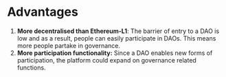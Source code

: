 # Advantages

1. **More decentralised than Ethereum-L1**: The barrier of entry to a DAO is low and as a result, people can easily participate in DAOs. This means more people partake in governance.
2. **More participation functionality:** Since a DAO enables new forms of participation, the platform could expand on governance related functions.

